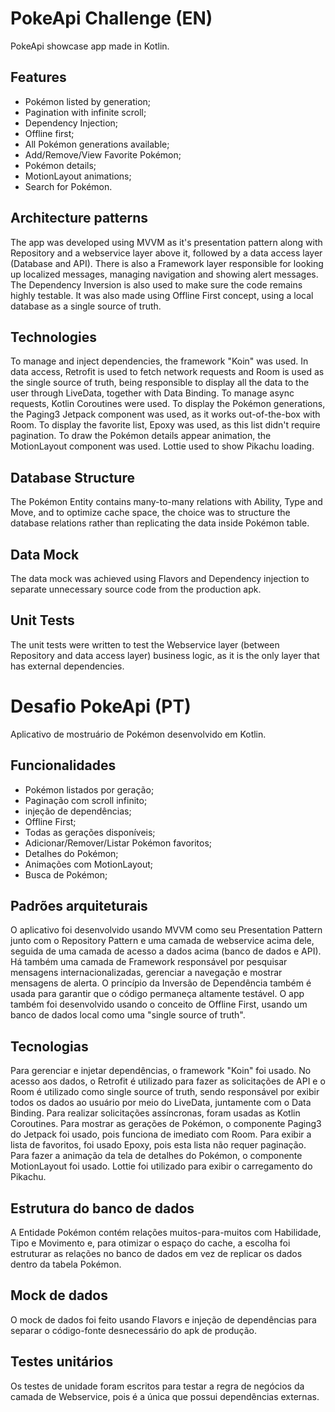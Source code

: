 # PokeApi Challenge (EN)

PokeApi showcase app made in Kotlin.

## Features

* Pokémon listed by generation;
* Pagination with infinite scroll;
* Dependency Injection; 
* Offline first; 
* All Pokémon generations available; 
* Add/Remove/View Favorite Pokémon; 
* Pokémon details;
* MotionLayout animations;
* Search for Pokémon.

## Architecture patterns

The app was developed using MVVM as it's presentation pattern along with Repository and a webservice layer above it, followed by a data access layer (Database and API). There is also a Framework layer responsible for looking up localized messages, managing navigation and showing alert messages. The Dependency Inversion is also used to make sure the code remains highly testable. It was also made using Offline First concept, using a local database as a single source of truth.

## Technologies

To manage and inject dependencies, the framework "Koin" was used. In data access, Retrofit is used to fetch network requests and Room is used as the single source of truth, being responsible to display all the data to the user through LiveData, together with Data Binding. To manage async requests, Kotlin Coroutines were used. To display the Pokémon generations, the Paging3 Jetpack component was used, as it works out-of-the-box with Room. To display the favorite list, Epoxy was used, as this list didn't require pagination. To draw the Pokémon details appear animation, the MotionLayout component was used. Lottie used to show Pikachu loading.

## Database Structure

The Pokémon Entity contains many-to-many relations with Ability, Type and Move, and to optimize cache space, the choice was to structure the database relations rather than replicating the data inside Pokémon table.

## Data Mock

The data mock was achieved using Flavors and Dependency injection to separate unnecessary source code from the production apk.

## Unit Tests

The unit tests were written to test the Webservice layer (between Repository and data access layer) business logic, as it is the only layer that has external dependencies. 

# Desafio PokeApi (PT)

Aplicativo de mostruário de Pokémon desenvolvido em Kotlin.

## Funcionalidades

* Pokémon listados por geração;
* Paginação com scroll infinito; 
* injeção de dependências; 
* Offline First;
* Todas as gerações disponíveis;
* Adicionar/Remover/Listar Pokémon favoritos;
* Detalhes do Pokémon;
* Animações com MotionLayout;
* Busca de Pokémon;

## Padrões arquiteturais

O aplicativo foi desenvolvido usando MVVM como seu Presentation Pattern junto com o Repository Pattern e uma camada de webservice acima dele, seguida de uma camada de acesso a dados acima (banco de dados e API). Há também uma camada de Framework responsável por pesquisar mensagens internacionalizadas, gerenciar a navegação e mostrar mensagens de alerta. O princípio da Inversão de Dependência também é usada para garantir que o código permaneça altamente testável. O app também foi desenvolvido usando o conceito de Offline First, usando um banco de dados local como uma "single source of truth".

## Tecnologias

Para gerenciar e injetar dependências, o framework "Koin" foi usado. No acesso aos dados, o Retrofit é utilizado para fazer as solicitações de API e o Room é utilizado como single source of truth, sendo responsável por exibir todos os dados ao usuário por meio do LiveData, juntamente com o Data Binding. Para realizar solicitações assíncronas, foram usadas as Kotlin Coroutines. Para mostrar as gerações de Pokémon, o componente Paging3 do Jetpack foi usado, pois funciona de imediato com Room. Para exibir a lista de favoritos, foi usado Epoxy, pois esta lista não requer paginação. Para fazer a animação da tela de detalhes do Pokémon, o componente MotionLayout foi usado. Lottie foi utilizado para exibir o carregamento do Pikachu.

## Estrutura do banco de dados

A Entidade Pokémon contém relações muitos-para-muitos com Habilidade, Tipo e Movimento e, para otimizar o espaço do cache, a escolha foi estruturar as relações no banco de dados em vez de replicar os dados dentro da tabela Pokémon.

## Mock de dados

O mock de dados foi feito usando Flavors e injeção de dependências para separar o código-fonte desnecessário do apk de produção.

## Testes unitários

Os testes de unidade foram escritos para testar a regra de negócios da camada de Webservice, pois é a única que possui dependências externas.
